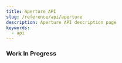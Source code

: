 ```yaml
---
title: Aperture API
slug: /reference/api/aperture
description: Aperture API description page
keywords:
  - api
---
```


### Work In Progress
